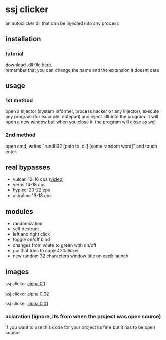# ssj clicker
an autoclicker dll that can be injected into any process

## installation
### [tutorial](https://www.youtube.com/watch?v=7lyi2RAchgA)
download .dll file [here](https://github.com/felossj/autoclick/releases/tag/0.1).<br />
remember that you can change the name and the extension it doesnt care

## usage

### 1st method
open a injector (system informer, process hacker or any injector), execute any program (for example, notepad) and inject .dll into the program. it will open a new window but when you close it, the program will close as well.

### 2nd method
open cmd, writes "rundll32 [path to .dll] [some random word]" and touch enter.

## real bypasses
- vulcan 12-16 cps ([video](https://youtu.be/UeklgYz6cAI))
- verus 14-18 cps
- hypixel 20-22 cps
- astralmc 13-18 cps
  
## modules
- randomization
- self destruct
- left and right click
- toggle on/off bind
- changes from white to green with on/off
- gui that tries to copy 420clicker
- new random 32 characters window title on each launch
  
## images
ssj clicker [alpha 0.1](https://imgur.com/a/PF2NRgc)

ssj clicker [alpha 0.02](https://imgur.com/a/fUiSGVg)

ssj clicker [alpha 0.01](https://imgur.com/a/WudtAKY)

### aclaration (ignore, its from when the project was open source)
if you want to use this code for your project its fine but it has to be open source
